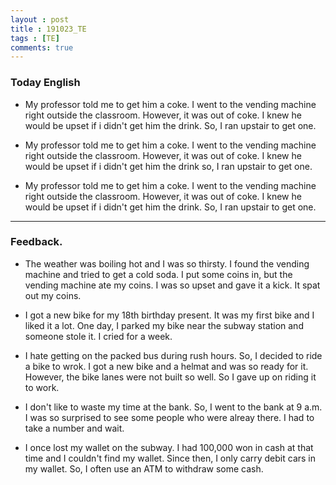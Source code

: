 ```yaml
---
layout : post
title : 191023_TE
tags : [TE]
comments: true
---
```

### Today English
- My professor told me to get him a coke. I went to the vending machine right outside the classroom. However, it was out of coke. I knew he would be upset if i didn't get him the drink. So, I ran upstair to get one.

- My professor told me to get him a coke. I went to the vending machine right outside the classroom. However, it was out of coke. I knew he would be upset if i didn't get him the drink so, I ran upstair to get one.

- My professor told me to get him a coke. I went to the vending machine right outside the classroom. However, it was out of coke. I knew he would be upset if i didn't get him the drink. So, I ran upstair to get one.

--- 

### Feedback.
- The weather was boiling hot and I was so thirsty. I found the vending machine and tried to get a cold soda. I put some coins in, but the vending machine ate my coins. I was so upset and gave it a kick. It spat out my coins.

- I got a new bike for my 18th birthday present. It was my first bike and I liked it a lot. One day, I parked my bike near the subway station and someone stole it. I cried for a week.

- I hate getting on the packed bus during rush hours. So, I decided to ride a bike to wrok. I got a new bike and a helmat and was so ready for it. However, the bike lanes were not built so well. So I gave up on riding it to work.

- I don't like to waste my time at the bank. So, I went to the bank at 9 a.m. I was so surprised to see some people who were alreay there. I had to take a number and wait.

- I once lost my wallet on the subway. I had 100,000 won in cash at that time and I couldn't find my wallet. Since then, I only carry debit cars in my wallet. So, I often use an ATM to withdraw some cash. 
